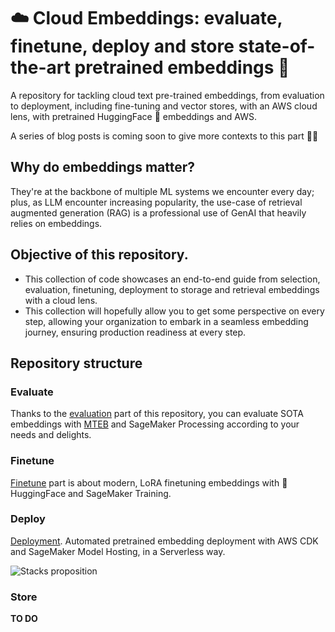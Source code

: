 # ☁️ Cloud Embeddings: evaluate, finetune, deploy and store state-of-the-art pretrained embeddings 🔢

A repository for tackling cloud text pre-trained embeddings, from evaluation to deployment, including fine-tuning and vector stores, with an AWS cloud lens, with pretrained HuggingFace 🤗 embeddings and AWS.

A series of blog posts is coming soon to give more contexts to this part 👷🏻 

## Why do embeddings matter?

They're at the backbone of multiple ML systems we encounter every day; plus, as LLM encounter increasing popularity, the use-case of retrieval augmented generation (RAG) is a professional use of GenAI that heavily relies on embeddings.

## Objective of this repository.

* This collection of code showcases an end-to-end guide from selection, evaluation, finetuning, deployment to storage and retrieval embeddings with a cloud lens.
* This collection will hopefully allow you to get some perspective on every step, allowing your organization to embark in a seamless embedding journey, ensuring production readiness at every step.

## Repository structure

### Evaluate
Thanks to the [evaluation](evaluate/) part of this repository, you can evaluate SOTA embeddings with [MTEB](https://huggingface.co/blog/mteb) and SageMaker Processing according to your needs and delights.

### Finetune

[Finetune](finetune/) part is about modern, LoRA finetuning embeddings with 🤗 HuggingFace and SageMaker Training.

### Deploy

[Deployment](deploy/). Automated pretrained embedding deployment with AWS CDK and SageMaker Model Hosting, in a Serverless way.

![Stacks proposition](https://github.com/mNemlaghi/cloud-embeddings/assets/12110853/e177f369-3276-4c3c-9cd4-1b4966309db6)


### Store
__TO DO__
 

